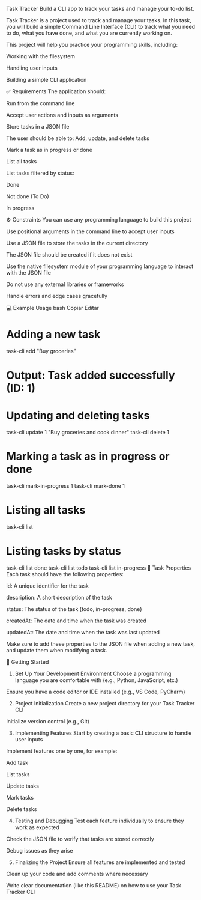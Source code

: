 Task Tracker
Build a CLI app to track your tasks and manage your to-do list.

Task Tracker is a project used to track and manage your tasks. In this task, you will build a simple Command Line Interface (CLI) to track what you need to do, what you have done, and what you are currently working on.

This project will help you practice your programming skills, including:

Working with the filesystem

Handling user inputs

Building a simple CLI application

✅ Requirements
The application should:

Run from the command line

Accept user actions and inputs as arguments

Store tasks in a JSON file

The user should be able to:
Add, update, and delete tasks

Mark a task as in progress or done

List all tasks

List tasks filtered by status:

Done

Not done (To Do)

In progress

⚙️ Constraints
You can use any programming language to build this project

Use positional arguments in the command line to accept user inputs

Use a JSON file to store the tasks in the current directory

The JSON file should be created if it does not exist

Use the native filesystem module of your programming language to interact with the JSON file

Do not use any external libraries or frameworks

Handle errors and edge cases gracefully

💻 Example Usage
bash
Copiar
Editar
# Adding a new task
task-cli add "Buy groceries"
# Output: Task added successfully (ID: 1)

# Updating and deleting tasks
task-cli update 1 "Buy groceries and cook dinner"
task-cli delete 1

# Marking a task as in progress or done
task-cli mark-in-progress 1
task-cli mark-done 1

# Listing all tasks
task-cli list

# Listing tasks by status
task-cli list done
task-cli list todo
task-cli list in-progress
📌 Task Properties
Each task should have the following properties:

id: A unique identifier for the task

description: A short description of the task

status: The status of the task (todo, in-progress, done)

createdAt: The date and time when the task was created

updatedAt: The date and time when the task was last updated

Make sure to add these properties to the JSON file when adding a new task, and update them when modifying a task.

🚀 Getting Started
1. Set Up Your Development Environment
Choose a programming language you are comfortable with (e.g., Python, JavaScript, etc.)

Ensure you have a code editor or IDE installed (e.g., VS Code, PyCharm)

2. Project Initialization
Create a new project directory for your Task Tracker CLI

Initialize version control (e.g., Git)

3. Implementing Features
Start by creating a basic CLI structure to handle user inputs

Implement features one by one, for example:

Add task

List tasks

Update tasks

Mark tasks

Delete tasks

4. Testing and Debugging
Test each feature individually to ensure they work as expected

Check the JSON file to verify that tasks are stored correctly

Debug issues as they arise

5. Finalizing the Project
Ensure all features are implemented and tested

Clean up your code and add comments where necessary

Write clear documentation (like this README) on how to use your Task Tracker CLI
